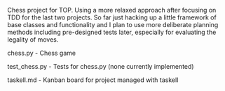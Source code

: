 Chess project for TOP. Using a more relaxed approach after focusing on TDD for the last two projects. So far just hacking up a little framework of base classes and functionality and I plan to use more deliberate planning methods including pre-designed tests later, especially for evaluating the legality of moves.

chess.py - Chess game

test_chess.py - Tests for chess.py (none currently implemented)

taskell.md - Kanban board for project managed with taskell
